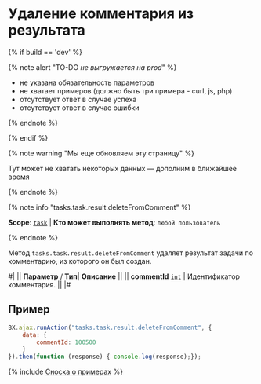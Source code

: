 # Удаление комментария из результата

{% if build == 'dev' %}

{% note alert "TO-DO _не выгружается на prod_" %}

- не указана обязательность параметров
- не хватает примеров (должно быть три примера - curl, js, php)
- отсутствует ответ в случае успеха
- отсутствует ответ в случае ошибки

{% endnote %}

{% endif %}

{% note warning "Мы еще обновляем эту страницу" %}

Тут может не хватать некоторых данных — дополним в ближайшее время

{% endnote %}

{% note info "tasks.task.result.deleteFromComment" %}

**Scope**: [`task`](../../scopes/permissions.md) | **Кто может выполнять метод**: `любой пользователь`

{% endnote %}

Метод `tasks.task.result.deleteFromComment` удаляет результат задачи по комментарию, из которого он был создан.

#|
|| **Параметр** / **Тип**| **Описание** ||
|| **commentId**
[`int`](../../data-types.md) | Идентификатор комментария. ||
|#

## Пример

```js
BX.ajax.runAction("tasks.task.result.deleteFromComment", {
    data: {
        commentId: 100500
    }
}).then(function (response) { console.log(response);});
```

{% include [Сноска о примерах](../../../_includes/examples.md) %}